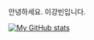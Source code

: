 안녕하세요.
이강빈입니다.

[![My GitHub stats](https://github-readme-stats.vercel.app/api?username=tonyusingit)](https://github.com/tonyusingit/github-readme-stats)
